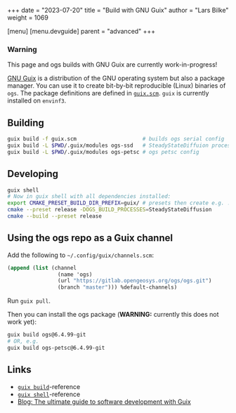 +++
date = "2023-07-20"
title = "Build with GNU Guix"
author = "Lars Bilke"
weight = 1069

[menu]
  [menu.devguide]
    parent = "advanced"
+++

<div class='note'>

### <i class="far fa-info-circle"></i> Warning

This page and ogs builds with GNU Guix are currently work-in-progress!

</div>

[GNU Guix](https://guix.gnu.org) is a distribution of the GNU operating system but also a package manager. You can use it to create bit-by-bit reproducible (Linux) binaries of `ogs`. The package definitions are defined in [`guix.scm`](https://gitlab.opengeosys.org/ogs/ogs/-/blob/master/guix.scm). `guix` is currently installed on `envinf3`.

## Building

```bash
guix build -f guix.scm                     # builds ogs serial config
guix build -L $PWD/.guix/modules ogs-ssd   # SteadyStateDiffuion process only
guix build -L $PWD/.guix/modules ogs-petsc # ogs petsc config
```

## Developing

```bash
guix shell
# Now in guix shell with all dependencies installed:
export CMAKE_PRESET_BUILD_DIR_PREFIX=guix/ # presets then create e.g. ../build/guix/release
cmake --preset release -DOGS_BUILD_PROCESSES=SteadyStateDiffusion
cmake --build --preset release
```

## Using the ogs repo as a Guix channel

Add the following to `~/.config/guix/channels.scm`:

```scheme
(append (list (channel
                (name 'ogs)
                (url "https://gitlab.opengeosys.org/ogs/ogs.git")
                (branch "master"))) %default-channels)
```

Run `guix pull`.

Then you can install the ogs package (**WARNING:** currently this does not work yet):

```bash
guix build ogs@6.4.99-git
# OR, e.g.
guix build ogs-petsc@6.4.99-git
```

## Links

- [`guix build`](https://guix.gnu.org/manual/en/html_node/Invoking-guix-build.html)-reference
- [`guix shell`](https://guix.gnu.org/manual/en/html_node/Invoking-guix-shell.html)-reference
- [Blog: The ultimate guide to software development with Guix](https://guix.gnu.org/en/blog/2023/from-development-environments-to-continuous-integrationthe-ultimate-guide-to-software-development-with-guix/)
